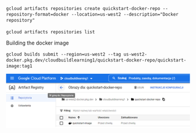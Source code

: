 

```
gcloud artifacts repositories create quickstart-docker-repo --repository-format=docker --location=us-west2 --description="Docker repository"

gcloud artifacts repositories list

```

Building the docker image
```
gcloud builds submit --region=us-west2 --tag us-west2-docker.pkg.dev/cloudbuildlearning1/quickstart-docker-repo/quickstart-image:tag1

```

![quickstartimageInartificatregistry](images/quickstartimageInartificatregistry.png)